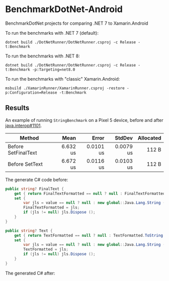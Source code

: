 # BenchmarkDotNet-Android

BenchmarkDotNet projects for comparing .NET 7 to Xamarin.Android

To run the benchmarks with .NET 7 (default):

    dotnet build ./DotNetRunner/DotNetRunner.csproj -c Release -t:Benchmark

To run the benchmarks with .NET 8:

    dotnet build ./DotNetRunner/DotNetRunner.csproj -c Release -t:Benchmark -p:Targeting=net8.0

To run the benchmarks with "classic" Xamarin.Android:

    msbuild ./XamarinRunner/XamarinRunner.csproj -restore -p:Configuration=Release -t:Benchmark

## Results

An example of running `StringBenchmark` on a Pixel 5 device, before and
after [java.interop#1101](https://github.com/xamarin/java.interop/pull/1101).

|              Method |     Mean |     Error |    StdDev | Allocated |
|-------------------- |---------:|----------:|----------:|----------:|
| Before SetFinalText | 6.632 us | 0.0101 us | 0.0079 us |     112 B |
| Before SetText      | 6.672 us | 0.0116 us | 0.0103 us |     112 B |

The generate C# code before:

```csharp
public string? FinalText {
    get { return FinalTextFormatted == null ? null : FinalTextFormatted.ToString (); }
    set {
        var jls = value == null ? null : new global::Java.Lang.String (value);
        FinalTextFormatted = jls;
        if (jls != null) jls.Dispose ();
    }
}

public string? Text {
    get { return TextFormatted == null ? null : TextFormatted.ToString (); }
    set {
        var jls = value == null ? null : new global::Java.Lang.String (value);
        TextFormatted = jls;
        if (jls != null) jls.Dispose ();
    }
}
```

The generated C# after:

```csharp

```
